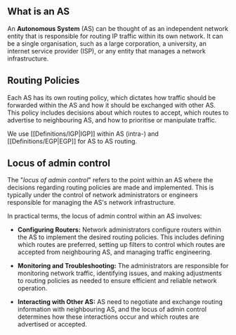 ## What is an AS

An **Autonomous System** (AS) can be thought of as an independent network entity that is responsible for routing IP traffic within its own network. It can be a single organisation, such as a large corporation, a university, an internet service provider (ISP), or any entity that manages a network infrastructure.

## Routing Policies

Each AS has its own routing policy, which dictates how traffic should be forwarded within the AS and how it should be exchanged with other AS. This policy includes decisions about which routes to accept, which routes to advertise to neighbouring AS, and how to prioritise or manipulate traffic.

We use [[Definitions/IGP|IGP]] within AS (intra-) and [[Definitions/EGP|EGP]] for AS to AS routing.



## Locus of admin control

The "*locus of admin control*" refers to the point within an AS where the decisions regarding routing policies are made and implemented. This is typically under the control of network administrators or engineers responsible for managing the AS's network infrastructure.

In practical terms, the locus of admin control within an AS involves:

- **Configuring Routers:** Network administrators configure routers within the AS to implement the desired routing policies. This includes defining which routes are preferred, setting up filters to control which routes are accepted from neighbouring AS, and managing traffic engineering.

- **Monitoring and Troubleshooting:** The administrators are responsible for monitoring network traffic, identifying issues, and making adjustments to routing policies as needed to ensure efficient and reliable network operation.
 
- **Interacting with Other AS:** AS need to negotiate and exchange routing information with neighbouring AS, and the locus of admin control determines how these interactions occur and which routes are advertised or accepted.